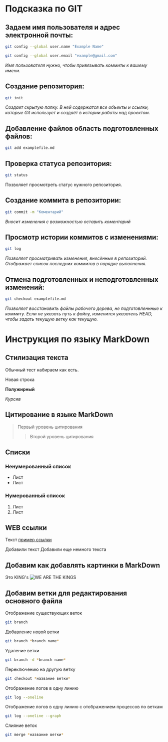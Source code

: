 # Подсказка по GIT


## Задаем имя пользователя и адрес электронной почты:
```sh
git config --global user.name "Example Name"
```
```sh
git config --global user.email "example@gmail.com"
```
*Имя пользователя нужно, чтобы привязывать коммиты к вашему имени.*


## Создание репозитория:
```sh
git init
```
*Cоздает скрытую папку. В ней содержатся все объекты и ссылки, которые Git использует и создаёт в истории работы над проектом.*

## Добавление файлов область подготовленных файлов:
```sh
git add examplefile.md
```

## Проверка статуса репозитория:

```sh
git status
```
Позволяет просмотреть статус нужного репозитория.

## Создание коммита в репозитории:

```sh
git commit -m "Коментарий"
```

*Вносит изменения с возможностью оставить коментарий*

## Просмотр истории коммитов с изменениями:
```sh
git log
```
*Позволяет просматривать изменения, внесённые в репозиторий. Отображает список последних коммитов в порядке выполнения.*

## Отмена подготовленных и неподготовленных изменений:

```sh
git checkout examplefile.md
```

*Позволяет восстановить файлы рабочего дерева, не подготовленнные к коммиту. Если не указать путь к файлу, изменится указатель HEAD, чтобы задать текущую ветку как текущую.*





# Инструкция по языку MarkDown

## Стилизация текста

Обычный тест набираем как есть.

Новая строка

**Полужирный**

*Курсив*

## Цитирование в языке MarkDown
>Первый уровень цитирования
>>Второй уровень цитирования

## Списки
### Ненумерованный список
* Лист
* Лист

### Нумерованный список
1. Лист
2. Лист


## WEB ссылки
Текст [пример ссылки](http.example.com "Всплывающая подсказка")

Добавили текст
Добавили еще немного текста

## Добавим как добавлять картинки в MarkDown

Это KING's
![WE ARE THE KINGS](KING.jpg)

## Добавим ветки для редактирования основного файла

Отображение существующих веток
```sh
git branch
```

Добавление новой ветки
```sh
git branch *branch name*
```

Удаление ветки
```sh
git branch -d *branch name*
```

Переключению на другую ветку
```sh
git checkout *название ветки*
```

Отображение логов в одну линию
```sh
git log --oneline
```

Отображение логов в одну линию с отображением процессов по веткам
```sh
git log --oneline --graph
```

Слияние веток
```sh
git merge *название ветки*
```
